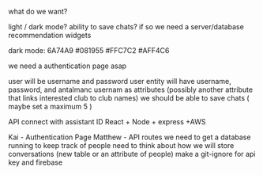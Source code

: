 what do we want?

light / dark mode?
ability to save chats? if so we need a server/database
recommendation widgets

dark mode:
6A74A9
#081955
#FFC7C2
#AFF4C6


we need a authentication page asap

user will be username and password
user entity will have username, password, and antalmanc usernam as attributes (possibly another attribute that links interested club to club names)
we should be able to save chats ( maybe set a maximum 5 )

API connect with assistant ID
React + Node + express +AWS



Kai - Authentication Page
Matthew - API routes
we need to get a database running to keep track of people 
need to think about how we will store conversations (new table or an attribute of people)
make a git-ignore for api key and firebase
